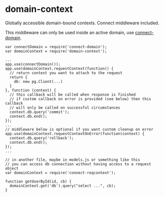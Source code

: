 # domain-context

Globally accessible domain-bound contexts. Connect middleware included.

This middleware can only be used inside an active domain, use
[connect-domain][].

    var connectDomain = require('connect-domain');
    var domainContext = require('domain-context');

    ...
    app.use(connectDomain());
    app.use(domainContext.requestContext(function() {
      // return context you want to attach to the request
      return {
        db: new pg.Client(...)
      }
    }, function (context) {
      // this callback will be called when response is finished
      // if custom callback on error is provided (see below) then this callback
      // will only be called on successful circumstances
      context.db.query('commit');
      context.db.end();
    });
    ...
    // middleware below is optional if you want custom cleanup on error
    app.use(domainContext.requestContextOnError(function(context) {
      context.db.query('rollback');
      context.db.end();
    });
    ...

    // in another file, maybe in models.js or something like this
    // you can access db connection without having access to a request object
    var domainContext = require('connect-reqcontext');

    function getUserById(id, cb) {
      domainContext.get('db').query("select ...", cb);
    }


[connect-domain]: https://github.com/baryshev/connect-domain
